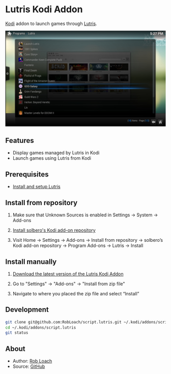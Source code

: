 # Lutris Kodi Addon

[Kodi](http://kodi.tv) addon to launch games through [Lutris](http://lutris.net).

![Lutris Kodi Addon Screenshot](resources/media/screenshot.jpg "Lutris Kodi Addon")

## Features

- Display games managed by Lutris in Kodi
- Launch games using Lutris from Kodi

## Prerequisites

- [Install and setup Lutris](https://lutris.net/downloads/)

## Install from repository

1. Make sure that Unknown Sources is enabled in Settings → System → Add-ons

1. [Install solbero's Kodi add-on repository](https://github.com/solbero/repository.solbero/blob/master/README.md)

1. Visit Home → Settings → Add-ons → Install from repository → solbero’s Kodi add-on repository → Program Add-ons → Lutris → Install

## Install manually

1. [Download the latest version of the Lutris Kodi Addon](https://github.com/RobLoach/lutris-kodi-addon/archive/master.zip)

1. Go to "Settings" → "Add-ons" → "Install from zip file"

1. Navigate to where you placed the zip file and select “Install”

## Development

```bash
git clone git@github.com:RobLoach/script.lutris.git ~/.kodi/addons/script.lutris
cd ~/.kodi/addons/script.lutris
git status
```

## About

- Author: [Rob Loach](http://robloach.net)
- Source: [GitHub](http://github.com/RobLoach/script.lutris/)